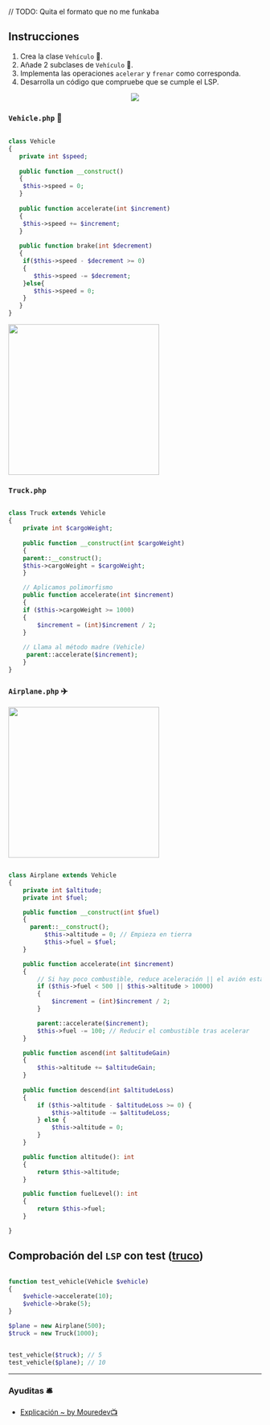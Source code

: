 // TODO: Quita el formato que no me funkaba

## Instrucciones

1. Crea la clase `Vehículo` 🚙.
2. Añade 2 subclases de `Vehículo` 🚙.
3. Implementa las operaciones `acelerar` y `frenar` como corresponda.
4. Desarrolla un código que compruebe que se cumple el LSP.

<p align=center>
  <img src="https://github.com/user-attachments/assets/6a362881-703d-4b39-8727-a04343715149"  />
</p>

### `Vehicle.php` 🚙

```php

class Vehicle
{
   private int $speed;
	
   public function __construct()
   {
	$this->speed = 0;
   }
	
   public function accelerate(int $increment)
   {
	$this->speed += $increment;
   }
	
   public function brake(int $decrement)
   {
	if($this->speed - $decrement >= 0)
	{
	   $this->speed -= $decrement;
	}else{
	   $this->speed = 0;
	}
   }
}

```


<img src="https://github.com/user-attachments/assets/81020006-5af2-4d75-a2f1-eed8b9f7e67e" height="300" />

### `Truck.php` 

```php

class Truck extends Vehicle
{
    private int $cargoWeight;
	
    public function __construct(int $cargoWeight)
    {
	parent::__construct();
	$this->cargoWeight = $cargoWeight;
    }

    // Aplicamos polimorfismo
    public function accelerate(int $increment)
    {
	if ($this->cargoWeight >= 1000) 
	{
	    $increment = (int)$increment / 2;
	}
		
	// Llama al método madre (Vehicle)
	 parent::accelerate($increment);
    }
}

```



### `Airplane.php` ✈️

<img src="https://github.com/user-attachments/assets/302c2a59-cb4e-4b28-820a-63622ce87b66" height="300" />


```php

class Airplane extends Vehicle
{
	private int $altitude;
	private int $fuel;

	public function __construct(int $fuel)
	{
      parent::__construct();
		  $this->altitude = 0; // Empieza en tierra
		  $this->fuel = $fuel;
	}

	public function accelerate(int $increment)
	{
		// Si hay poco combustible, reduce aceleración || el avión está a 10.000m de altitud
		if ($this->fuel < 500 || $this->altitude > 10000) 
		{
			$increment = (int)$increment / 2;
		}

		parent::accelerate($increment);
		$this->fuel -= 100; // Reducir el combustible tras acelerar
	}

	public function ascend(int $altitudeGain)
	{
		$this->altitude += $altitudeGain;
	}
	
	public function descend(int $altitudeLoss)
	{
		if ($this->altitude - $altitudeLoss >= 0) {
			$this->altitude -= $altitudeLoss;
		} else {
			$this->altitude = 0;
		}
	}

	public function altitude(): int
    {
        return $this->altitude;
    }

    public function fuelLevel(): int
    {
        return $this->fuel;
    }

}

```

## Comprobación del `LSP` con test ([truco](https://github.com/thaishdz/mastering-php/edit/main/SOLID/Liskov%20Substitution/#como-sé-que-estoy-violando-el-liskov))

```php

function test_vehicle(Vehicle $vehicle)
{
	$vehicle->accelerate(10);
	$vehicle->brake(5);
}

$plane = new Airplane(500);
$truck = new Truck(1000);


test_vehicle($truck); // 5
test_vehicle($plane); // 10

```

---

### Ayuditas 🛎️

- [Explicación ~ by Mouredev📺](https://www.youtube.com/watch?v=SgHoiF1KLTo)

